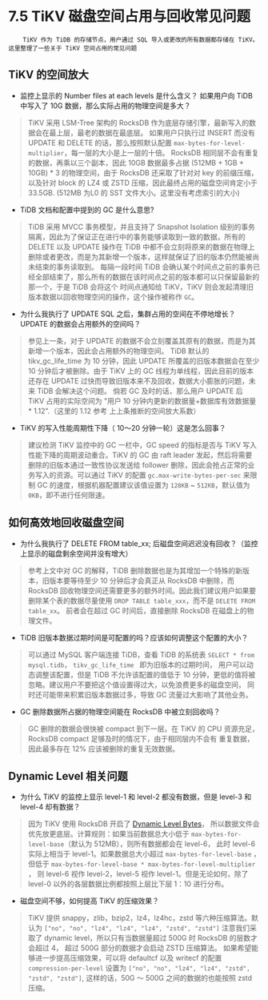 # 7.5 TiKV 磁盘空间占用与回收常见问题
        TiKV 作为 TiDB 的存储节点，用户通过 SQL 导入或更改的所有数据都存储在 TiKV。这里整理了一些关于 TiKV 空间占用的常见问题
        
## TiKV 的空间放大

* 监控上显示的 Number files at each levels 是什么含义？ 如果用户向 TiDB 中写入了 10G 数据，那么实际占用的物理空间是多大？

> TiKV 采用 LSM-Tree 架构的 RocksDB 作为底层存储引擎，最新写入的数据会在最上层，最老的数据在最底层。
如果用户只执行过 INSERT 而没有 UPDATE 和 DELETE 的话，那么按照默认配置 `max-bytes-for-level-multiplier`，每一层的大小是上一层的十倍。
RocksDB 相同层不会有重复的数据，再乘以三个副本，因此 10GB 数据最多占据 (512MB + 1GB + 10GB) * 3 的物理空间，由于 RocksDB 还采取了针对对 key 的前缀压缩，
以及针对 block 的 LZ4 或 ZSTD 压缩，因此最终占用的磁盘空间肯定小于 33.5GB. (512MB 为L0 的 SST 文件大小。这里没有考虑索引的大小)

* TiDB 文档和配置中提到的 GC 是什么意思?
> TiDB 采用 MVCC 事务模型，并且支持了 Snapshot Isolation 级别的事务隔离，因此为了保证正在进行中的事务能够读取到一致的数据，所有的 DELETE
以及 UPDATE 操作在 TiDB 中都不会立刻将原来的数据在物理上删除或者更改，而是为其新增一个版本，这样就保证了旧的版本仍然能被尚未结束的事务读取到。
每隔一段时间 TiDB 会确认某个时间点之前的事务已经全部结束了，那么所有的数据在该时间点之前的版本都可以只保留最新的那一个，于是 TiDB 会将这个
时间点通知给 TiKV，TiKV 则会发起清理旧版本数据以回收物理空间的操作，这个操作被称作 `GC`。

* 为什么我执行了 UPDATE SQL 之后，集群占用的空间在不停地增长？ UPDATE 的数据会占用额外的空间吗？
> 参见上一条，对于 UPDATE 的数据不会立刻覆盖其原有的数据，而是为其新增一个版本，因此会占用额外的物理空间。 
TiDB 默认的 tikv_gc_life_time 为 10 分钟，因此 UPDATE 所覆盖的旧版本数据会在至少 10 分钟后才被删除。由于
TiKV 上的 GC 线程为单线程，因此目前的版本还存在 UPDATE 过快而导致旧版本来不及回收，数据大小膨胀的问题，未来 TiDB 会解决这个问题。
倘若 GC 及时的话，那么用户 UPDATE 后 TiKV 占用的实际空间为 "用户 10 分钟内更新的数据量+数据库有效数据量 * 1.12".（这里的 1.12 参考
上上条推断的空间放大系数）

* TiKV 的写入性能周期性下降（ 10～20 分钟一轮）这是怎么回事？
> 建议检测 TiKV 监控中的 GC 一栏中，GC speed 的指标是否与 TiKV 写入性能下降的周期波动重合。TiKV 的 GC 由 raft leader 发起，然后将需要
删除的旧版本通过一致性协议发送给 follower 删除，因此会抢占正常的业务写入的资源。可以通过 TiKV 的配置 ``gc.max-write-bytes-per-sec``
来限制 GC 的速度，根据机器配置建议该值设置为 `128KB` ~ `512KB`，默认值为 `0KB`，即不进行任何限速。

## 如何高效地回收磁盘空间

* 为什么我执行了 DELETE FROM table_xx; 后磁盘空间迟迟没有回收？（监控上显示的磁盘剩余空间并没有增大）
> 参考上文中对 GC 的解释，TiDB 删除数据也是为其增加一个特殊的新版本，旧版本要等待至少 10 分钟后才会真正从 RocksDB 中删除，而 RocksDB 
回收物理空间还需要更多的额外时间。因此我们建议用户如果要删除某个表的数据尽量使用 ``DROP TABLE table_xxx``，而不是 ``DELETE FROM table_xx``。
前者会在超过 GC 时间后，直接删除 RocksDB 在磁盘上的物理文件。

* TiDB 旧版本数据过期时间是可配置的吗？应该如何调整这个配置的大小？
> 可以通过 MySQL 客户端连接 TiDB，查看 TiDB 的系统表 ``SELECT * from mysql.tidb``， `tikv_gc_life_time ` 即为旧版本的过期时间，
用户可以动态调整该配置，但是 TiDB 不允许该配置的值低于 10 分钟，更低的值将被忽略。建议用户不要把这个值设置得过大，以免浪费更多的磁盘空间，
同时还可能带来积累旧版本数据过多，导致 GC 流量过大影响了其他业务。

* GC 删除数据所占据的物理空间能在 RocksDB 中被立刻回收吗？
> GC 删除的数据会很快被 compact 到下一层。在 TiKV 的 CPU 资源充足，RocksDB compact 足够及时的情况下，由于相同层内不会有
重复数据，因此最多存在 12% 应该被删除的重复无效数据。


## Dynamic Level 相关问题

* 为什么 TiKV 的监控上显示 level-1 和 level-2 都没有数据，但是 level-3 和 level-4 却有数据？
> 因为 TiKV 使用 RocksDB 开启了 [Dynamic Level Bytes](https://rocksdb.org/blog/2015/07/23/dynamic-level.html)，
所以数据文件会优先放更底层。计算规则：如果当前数据总大小低于 `max-bytes-for-level-base`（默认为 512MB），则所有数据都会在 level-6，
此时 level-6 实际上相当于 level-1。如果数据总大小超过 `max-bytes-for-level-base` ，但低于 `max-bytes-for-level-base * max-bytes-for-level-multiplier`
， 则 level-6 视作 level-2，level-5 视作 level-1。但是无论如何，除了 level-0 以外的各层数据比例都按照上层比下层 1：10 进行分布。

* 磁盘空间不够，如何提高 TiKV 的压缩效果？
> TiKV 提供 snappy，zlib，bzip2，lz4，lz4hc，zstd 等六种压缩算法。默认为 ``["no", "no", "lz4", "lz4", "lz4", "zstd", "zstd"]``
注意我们采取了 dynamic level，所以只有当数据量超过 500G 时 RocksDB 的层数才会超过 4， 超过 500G 部分的数据才会启动 ZSTD 压缩算法。
如果希望能够进一步提高压缩效果，可以将 defaultcf 以及 writecf 的配置 ``compression-per-level`` 设置为
``["no", "no", "lz4", "lz4", "zstd", "zstd", "zstd"]``, 这样的话，50G ～ 500G 之间的数据的也能按照 zstd 压缩。
